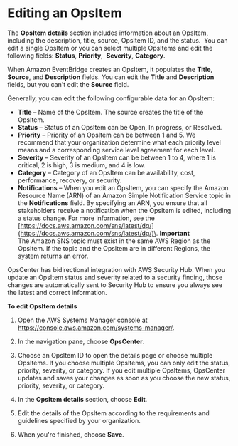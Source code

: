 # Editing an OpsItem<a name="OpsCenter-working-with-OpsItems-editing-details"></a>

The **OpsItem details** section includes information about an OpsItem,  including the description, title, source, OpsItem ID, and the status\.  You can edit a single OpsItem or you can select multiple OpsItems and edit the  following fields: **Status**, **Priority**,  **Severity**, **Category**\. 

When Amazon EventBridge creates an OpsItem, it populates the **Title**, **Source**, and **Description** fields\. You can edit the **Title** and **Description** fields, but you can't edit the **Source** field\.

Generally, you can edit the following configurable data for an OpsItem:
+ **Title** – Name of the OpsItem\. The source creates the title of the OpsItem\. 
+ **Status** – Status of an OpsItem can be Open, In progress, or Resolved\.
+ **Priority** – Priority of an OpsItem can be between 1 and 5\. We recommend that your organization determine what each priority level means and a corresponding service level agreement for each level\. 
+ **Severity** – Severity of an OpsItem can be between 1 to 4, where 1 is critical, 2 is high, 3 is medium, and 4 is low\. 
+ **Category** – Category of an OpsItem can be availability, cost, performance, recovery, or security\. 
+ **Notifications** – When you edit an OpsItem, you can specify the Amazon Resource Name \(ARN\) of an Amazon Simple Notification Service topic in the **Notifications** field\. By specifying an ARN, you ensure that all stakeholders receive a notification when the OpsItem is edited, including a status change\. For more information, see the [https://docs.aws.amazon.com/sns/latest/dg/](https://docs.aws.amazon.com/sns/latest/dg/)\.
**Important**  
The Amazon SNS topic must exist in the same AWS Region as the OpsItem\. If the topic and the OpsItem are in different Regions, the system returns an error\.

OpsCenter has bidirectional integration with AWS Security Hub\. When you update an OpsItem status and severity related to a security finding, those changes are automatically sent to Security Hub to ensure you always see the latest and correct information\.

**To edit OpsItem details**

1. Open the AWS Systems Manager console at [https://console\.aws\.amazon\.com/systems\-manager/](https://console.aws.amazon.com/systems-manager/)\.

1. In the navigation pane, choose **OpsCenter**\.

1. Choose an OpsItem ID to open the details page or choose multiple OpsItems\. If you choose multiple OpsItems, you can only edit the status, priority, severity, or category\. If you edit multiple OpsItems, OpsCenter updates and saves your changes as soon as you choose the new status, priority, severity, or category\.

1. In the **OpsItem details** section, choose **Edit**\.

1. Edit the details of the OpsItem according to the requirements and guidelines specified by your organization\.

1. When you're finished, choose **Save**\.